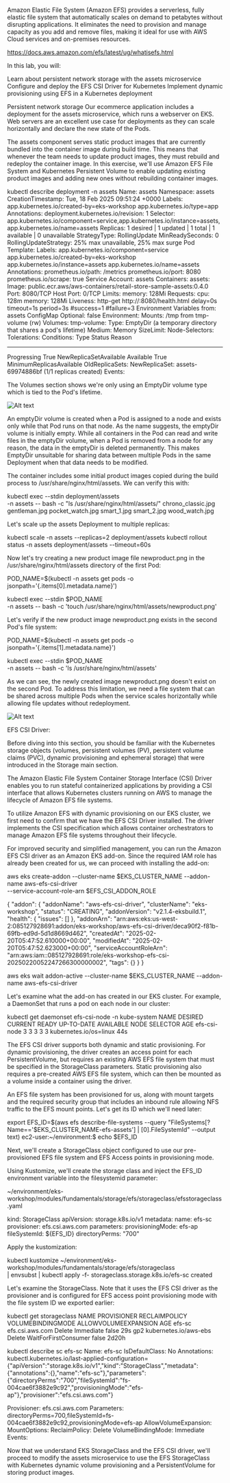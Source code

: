 Amazon Elastic File System (Amazon EFS) provides a serverless, fully elastic file system that automatically scales on demand to petabytes without disrupting applications. It eliminates the need to provision and manage capacity as you add and remove files, making it ideal for use with AWS Cloud services and on-premises resources.

https://docs.aws.amazon.com/efs/latest/ug/whatisefs.html

In this lab, you will:

Learn about persistent network storage with the assets microservice
Configure and deploy the EFS CSI Driver for Kubernetes
Implement dynamic provisioning using EFS in a Kubernetes deployment


Persistent network storage
Our ecommerce application includes a deployment for the assets microservice, which runs a webserver on EKS. Web servers are an excellent use case for deployments as they can scale horizontally and declare the new state of the Pods.

The assets component serves static product images that are currently bundled into the container image during build time. This means that whenever the team needs to update product images, they must rebuild and redeploy the container image. In this exercise, we'll use Amazon EFS File System and Kubernetes Persistent Volume to enable updating existing product images and adding new ones without rebuilding container images.

kubectl describe deployment -n assets
Name:                   assets
Namespace:              assets
CreationTimestamp:      Tue, 18 Feb 2025 09:51:24 +0000
Labels:                 app.kubernetes.io/created-by=eks-workshop
                        app.kubernetes.io/type=app
Annotations:            deployment.kubernetes.io/revision: 1
Selector:               app.kubernetes.io/component=service,app.kubernetes.io/instance=assets,app.kubernetes.io/name=assets
Replicas:               1 desired | 1 updated | 1 total | 1 available | 0 unavailable
StrategyType:           RollingUpdate
MinReadySeconds:        0
RollingUpdateStrategy:  25% max unavailable, 25% max surge
Pod Template:
  Labels:           app.kubernetes.io/component=service
                    app.kubernetes.io/created-by=eks-workshop
                    app.kubernetes.io/instance=assets
                    app.kubernetes.io/name=assets
  Annotations:      prometheus.io/path: /metrics
                    prometheus.io/port: 8080
                    prometheus.io/scrape: true
  Service Account:  assets
  Containers:
   assets:
    Image:      public.ecr.aws/aws-containers/retail-store-sample-assets:0.4.0
    Port:       8080/TCP
    Host Port:  0/TCP
    Limits:
      memory:  128Mi
    Requests:
      cpu:     128m
      memory:  128Mi
    Liveness:  http-get http://:8080/health.html delay=0s timeout=1s period=3s #success=1 #failure=3
    Environment Variables from:
      assets      ConfigMap  Optional: false
    Environment:  <none>
    Mounts:
      /tmp from tmp-volume (rw)
  Volumes:
   tmp-volume:
    Type:          EmptyDir (a temporary directory that shares a pod's lifetime)
    Medium:        Memory
    SizeLimit:     <unset>
  Node-Selectors:  <none>
  Tolerations:     <none>
Conditions:
  Type           Status  Reason
  ----           ------  ------
  Progressing    True    NewReplicaSetAvailable
  Available      True    MinimumReplicasAvailable
OldReplicaSets:  <none>
NewReplicaSet:   assets-69974886bf (1/1 replicas created)
Events:          <none>


The Volumes section shows we're only using an EmptyDir volume type which is tied to the Pod's lifetime.


![Alt text](image-2.png)


An emptyDir volume is created when a Pod is assigned to a node and exists only while that Pod runs on that node. As the name suggests, the emptyDir volume is initially empty. While all containers in the Pod can read and write files in the emptyDir volume, when a Pod is removed from a node for any reason, the data in the emptyDir is deleted permanently. This makes EmptyDir unsuitable for sharing data between multiple Pods in the same Deployment when that data needs to be modified.

The container includes some initial product images copied during the build process to /usr/share/nginx/html/assets. We can verify this with:

kubectl exec --stdin deployment/assets \
  -n assets -- bash -c "ls /usr/share/nginx/html/assets/"
chrono_classic.jpg
gentleman.jpg
pocket_watch.jpg
smart_1.jpg
smart_2.jpg
wood_watch.jpg


Let's scale up the assets Deployment to multiple replicas:

kubectl scale -n assets --replicas=2 deployment/assets
kubectl rollout status -n assets deployment/assets --timeout=60s


Now let's try creating a new product image file newproduct.png in the /usr/share/nginx/html/assets directory of the first Pod:


POD_NAME=$(kubectl -n assets get pods -o jsonpath='{.items[0].metadata.name}')


kubectl exec --stdin $POD_NAME \
  -n assets -- bash -c 'touch /usr/share/nginx/html/assets/newproduct.png'


Let's verify if the new product image newproduct.png exists in the second Pod's file system:

POD_NAME=$(kubectl -n assets get pods -o jsonpath='{.items[1].metadata.name}')

kubectl exec --stdin $POD_NAME \
  -n assets -- bash -c 'ls /usr/share/nginx/html/assets'

As we can see, the newly created image newproduct.png doesn't exist on the second Pod. To address this limitation, we need a file system that can be shared across multiple Pods when the service scales horizontally while allowing file updates without redeployment.

![Alt text](image-3.png)

EFS CSI Driver:

Before diving into this section, you should be familiar with the Kubernetes storage objects (volumes, persistent volumes (PV), persistent volume claims (PVC), dynamic provisioning and ephemeral storage) that were introduced in the Storage main section.

The Amazon Elastic File System Container Storage Interface (CSI) Driver enables you to run stateful containerized applications by providing a CSI interface that allows Kubernetes clusters running on AWS to manage the lifecycle of Amazon EFS file systems.

To utilize Amazon EFS with dynamic provisioning on our EKS cluster, we first need to confirm that we have the EFS CSI Driver installed. The driver implements the CSI specification which allows container orchestrators to manage Amazon EFS file systems throughout their lifecycle.

For improved security and simplified management, you can run the Amazon EFS CSI driver as an Amazon EKS add-on. Since the required IAM role has already been created for us, we can proceed with installing the add-on:


aws eks create-addon --cluster-name $EKS_CLUSTER_NAME --addon-name aws-efs-csi-driver \
  --service-account-role-arn $EFS_CSI_ADDON_ROLE

{
    "addon": {
        "addonName": "aws-efs-csi-driver",
        "clusterName": "eks-workshop",
        "status": "CREATING",
        "addonVersion": "v2.1.4-eksbuild.1",
        "health": {
            "issues": []
        },
        "addonArn": "arn:aws:eks:us-west-2:085127928691:addon/eks-workshop/aws-efs-csi-driver/deca90f2-f81b-69fb-ed9d-5d1d8669d462",
        "createdAt": "2025-02-20T05:47:52.610000+00:00",
        "modifiedAt": "2025-02-20T05:47:52.623000+00:00",
        "serviceAccountRoleArn": "arn:aws:iam::085127928691:role/eks-workshop-efs-csi-20250220052247266300000002",
        "tags": {}
    }
}

aws eks wait addon-active --cluster-name $EKS_CLUSTER_NAME --addon-name aws-efs-csi-driver

Let's examine what the add-on has created in our EKS cluster. For example, a DaemonSet that runs a pod on each node in our cluster:



kubectl get daemonset efs-csi-node -n kube-system
NAME           DESIRED   CURRENT   READY   UP-TO-DATE   AVAILABLE   NODE SELECTOR            AGE
efs-csi-node   3         3         3       3            3           kubernetes.io/os=linux   44s

The EFS CSI driver supports both dynamic and static provisioning. For dynamic provisioning, the driver creates an access point for each PersistentVolume, but requires an existing AWS EFS file system that must be specified in the StorageClass parameters. Static provisioning also requires a pre-created AWS EFS file system, which can then be mounted as a volume inside a container using the driver.

An EFS file system has been provisioned for us, along with mount targets and the required security group that includes an inbound rule allowing NFS traffic to the EFS mount points. Let's get its ID which we'll need later:


export EFS_ID=$(aws efs describe-file-systems --query "FileSystems[?Name=='$EKS_CLUSTER_NAME-efs-assets'] | [0].FileSystemId" --output text)
ec2-user:~/environment:$ echo $EFS_ID

Next, we'll create a StorageClass object configured to use our pre-provisioned EFS file system and EFS Access points in provisioning mode.

Using Kustomize, we'll create the storage class and inject the EFS_ID environment variable into the filesystemid parameter:

~/environment/eks-workshop/modules/fundamentals/storage/efs/storageclass/efsstorageclass.yaml


kind: StorageClass
apiVersion: storage.k8s.io/v1
metadata:
  name: efs-sc
provisioner: efs.csi.aws.com
parameters:
  provisioningMode: efs-ap
  fileSystemId: ${EFS_ID}
  directoryPerms: "700"

Apply the kustomization:


kubectl kustomize ~/environment/eks-workshop/modules/fundamentals/storage/efs/storageclass \
  | envsubst | kubectl apply -f-
storageclass.storage.k8s.io/efs-sc created


Let's examine the StorageClass. Note that it uses the EFS CSI driver as the provisioner and is configured for EFS access point provisioning mode with the file system ID we exported earlier:

kubectl get storageclass
NAME     PROVISIONER             RECLAIMPOLICY   VOLUMEBINDINGMODE      ALLOWVOLUMEEXPANSION   AGE
efs-sc   efs.csi.aws.com         Delete          Immediate              false                  29s
gp2      kubernetes.io/aws-ebs   Delete          WaitForFirstConsumer   false                  2d20h


kubectl describe sc efs-sc
Name:            efs-sc
IsDefaultClass:  No
Annotations:     kubectl.kubernetes.io/last-applied-configuration={"apiVersion":"storage.k8s.io/v1","kind":"StorageClass","metadata":{"annotations":{},"name":"efs-sc"},"parameters":{"directoryPerms":"700","fileSystemId":"fs-004cae6f3882e9c92","provisioningMode":"efs-ap"},"provisioner":"efs.csi.aws.com"}

Provisioner:           efs.csi.aws.com
Parameters:            directoryPerms=700,fileSystemId=fs-004cae6f3882e9c92,provisioningMode=efs-ap
AllowVolumeExpansion:  <unset>
MountOptions:          <none>
ReclaimPolicy:         Delete
VolumeBindingMode:     Immediate
Events:                <none>

Now that we understand EKS StorageClass and the EFS CSI driver, we'll proceed to modify the assets microservice to use the EFS StorageClass with Kubernetes dynamic volume provisioning and a PersistentVolume for storing product images.


